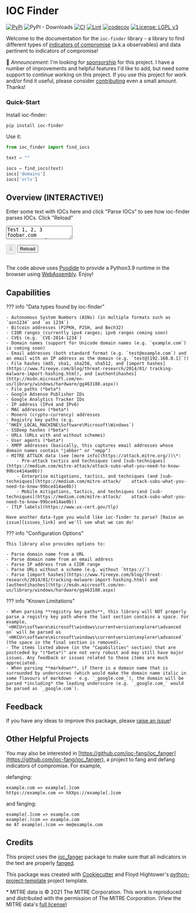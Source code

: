 # IOC Finder

[![PyPi](https://img.shields.io/pypi/v/ioc_finder.svg)](https://pypi.python.org/pypi/ioc_finder)
![PyPI - Downloads](https://img.shields.io/pypi/dm/ioc-finder)
[![CI](https://github.com/fhightower/ioc-finder/workflows/CI/badge.svg)](https://github.com/fhightower/ioc-finder/actions)
[![Lint](https://github.com/fhightower/ioc-finder/workflows/Lint/badge.svg)](https://github.com/fhightower/ioc-finder/actions)
[![codecov](https://codecov.io/gh/fhightower/ioc-finder/branch/master/graph/badge.svg)](https://codecov.io/gh/fhightower/ioc-finder)
[![License: LGPL v3](https://img.shields.io/badge/License-LGPL%20v3-blue.svg)](https://choosealicense.com/licenses/lgpl-3.0/)

Welcome to the documentation for the `ioc-finder` library - a library to find different types of [indicators of compromise](https://digitalguardian.com/blog/what-are-indicators-compromise) (a.k.a observables) and data pertinent to indicators of compromise!

📢 *Announcement*: I'm looking for [sponsorship](https://github.com/sponsors/fhightower) for this project. I have a number of improvements and helpful features I'd like to add, but need some support to continue working on this project. If you use this project for work and/or find it useful, please consider [contributing](https://github.com/sponsors/fhightower) even a small amount. Thanks!

### Quick-Start

Install ioc-finder:

```shell
pip install ioc-finder
```

Use it:

```python
from ioc_finder import find_iocs

text = ""

iocs = find_iocs(text)
iocs['domains']
iocs['urls']
```

## Overview (INTERACTIVE!)

Enter some text with IOCs here and click "Parse IOCs" to see how ioc-finder parses IOCs. Click "Reload"

<textarea id="iocText" placeholder="">Test 1, 2, 3 foobar.com https://example.org/test/bingo.php

1.1.1.1    2.2.2.2222</textarea>
<button class="md-button md-button--primary" id="parseButton" onclick="parseIOCs()" disabled=true>&#x231B;</button>
<button class="md-button" id="reloadButton" onclick="reload()">Reload</button>
<br>
<pre id="output" style="white-space: pre-wrap;"></pre>

The code above uses [Pyodide](https://pyodide.org/en/stable/index.html) to provide a Python3.9 runtime in the browser using [WebAssembly](https://webassembly.org/). Enjoy!

## Capabilities

??? info "Data types found by ioc-finder"

    - Autonomous System Numbers (ASNs) (in multiple formats such as `asn1234` and `as 1234`)
    - Bitcoin addresses (P2PKH, P2SH, and Bech32)
    - CIDR ranges (currently ipv4 ranges; ipv6 ranges coming soon)
    - CVEs (e.g. `CVE-2014-1234`)
    - Domain names (support for Unicode domain names (e.g. `ȩxample.com`) is coming soon)
    - Email addresses (both standard format (e.g. `test@example.com`) and an email with an IP address as the domain (e.g. `test@[192.168.0.1]`))
    - File hashes (md5, sha1, sha256, sha512, and [import hashes](https://www.fireeye.com/blog/threat-research/2014/01/ tracking-malware-import-hashing.html), and [authentihashes](http://msdn.microsoft.com/en-us/library/windows/hardware/gg463180.aspx))
    - File paths (*beta*)
    - Google Adsense Publisher IDs
    - Google Analytics Tracker IDs
    - IP address (IPv4 and IPv6)
    - MAC addresses (*beta*)
    - Monero (crypto-currency) addresses
    - Registry key paths (e.g. `"HKEY_LOCAL_MACHINE\Software\Microsoft\Windows`)
    - SSDeep hashes (*beta*)
    - URLs (URLs with and without schemes)
    - User agents (*beta*)
    - XMPP addresses (basically, this captures email addresses whose domain names contain "jabber" or "xmpp")
    - MITRE ATT&CK data (see [more info](https://attack.mitre.org/))\*:
        - Pre-attack tactics and techniques (and [sub-techniques](https://medium.com/mitre-attack/attack-subs-what-you-need-to-know-99bce414ae0b))
        - Enterprise mitigations, tactics, and techniques (and [sub-techniques](https://medium.com/mitre-attack/    attack-subs-what-you-need-to-know-99bce414ae0b))
        - Mobile mitigations, tactics, and techniques (and [sub-techniques](https://medium.com/mitre-attack/    attack-subs-what-you-need-to-know-99bce414ae0b))
    - [TLP labels](https://www.us-cert.gov/tlp)

    Have another data-type you would like ioc-finder to parse? [Raise an issue][issues_link] and we'll see what we can do!

??? info "Configuration Options"

    This library also provides options to:

    - Parse domain name from a URL
    - Parse domain name from an email address
    - Parse IP address from a CIDR range
    - Parse URLs without a scheme (e.g. without `https://`)
    - Parse [import hashes](https://www.fireeye.com/blog/threat-research/2014/01/tracking-malware-import-hashing.html) and [authentihashes](http://msdn.microsoft.com/en-us/library/windows/hardware/gg463180.aspx)

??? info "Known Limitations"

    - When parsing **registry key paths**, this library will NOT properly parse a registry key path where the last section contains a space. For example, `<HKCU>\software\microsoft\windows\currentversion\explorer\advanced on` will be parsed as `<HKCU>\software\microsoft\windows\currentversion\explorer\advanced` (the space in the final section is removed).
    - The items listed above (in the "Capabilities" section) that are postceded by "(*beta*)" are not very robust and may still have major issues. Any feedback or issues related to these items are much appreciated.
    - When parsing **markdown**, if there is a domain name that is surrounded by underscores (which would make the domain name italic in some flavours of markdown - e.g. `_google.com_`), the domain will be parsed *including* the leading underscore (e.g. `_google.com_` would be parsed as `_google.com`).

## Feedback

If you have any ideas to improve this package, please [raise an issue][issues_link]!

## Other Helpful Projects

You may also be interested in [https://github.com/ioc-fang/ioc_fanger](https://github.com/ioc-fang/ioc_fanger), a project to fang and defang indicators of compromise. For example,

defanging:

```
example.com => example[.]com
https://example.com => hXXps://example[.]com
```

and fanging:

```
example[.]com => example.com
example(.)com => example.com
me AT example(.)com => me@example.com
```

## Credits

This project uses the [ioc_fanger](https://github.com/ioc-fang/ioc_fanger) package to make sure that all indicators in the text are properly [fanged](https://ioc-fanger.hightower.space/).

This package was created with [Cookiecutter](https://github.com/audreyr/cookiecutter) and Floyd Hightower's [python-project-template](https://github.com/fhightower-templates/python-project-template) project template.

[issues_link]: https://github.com/fhightower/ioc-finder/issues

\* MITRE data is © 2021 The MITRE Corporation. This work is reproduced and distributed with the permission of The MITRE Corporation. (View the MITRE data's [full license](https://github.com/mitre/cti/blob/master/LICENSE.txt))
